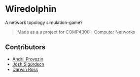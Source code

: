 # Wiredolphin

A network topology simulation-game?

> Made as a a project for COMP4300 - Computer Networks

## Contributors

- [Andrii Provozin](github.com/developik)
- [Josh Sigurdson](github.com/joshsig)
- [Darwin Ross](github.com/darross)
